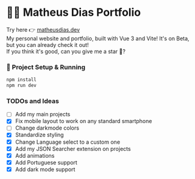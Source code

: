 # 👨‍💻 Matheus Dias Portfolio

Try here 👉 [matheusdias.dev](https://matheusdias.dev)</br>
My personal website and portfolio, built with Vue 3 and Vite! It's on Beta, but you can already check it out!</br>
If you think it's good, can you give me a star 🌟?</br>

### 🚀 Project Setup & Running

```sh
npm install
npm run dev
```

### TODOs and Ideas

- [ ] Add my main projects
- [x] Fix mobile layout to work on any standard smartphone
- [ ] Change darkmode colors
- [x] Standardize styling
- [x] Change Language select to a custom one 
- [x] Add my JSON Searcher extension on projects
- [x] Add animations
- [x] Add Portuguese support
- [x] Add dark mode support
